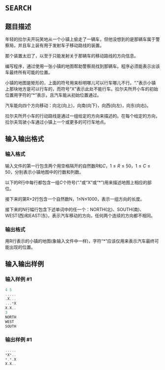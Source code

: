 # `SEARCH`

## 题目描述

年轻的拉尔夫开玩笑地从一个小镇上偷走了一辆车，但他没想到的是那辆车属于警察局，并且车上装有用于发射车子移动路线的装置。

那个装置太旧了，以至于只能发射关于那辆车的移动路线的方向信息。

编写程序，通过使用一张小镇的地图帮助警察局找到那辆车。程序必须能表示出该车最终所有可能的位置。

小镇的地图是矩形的，上面的符号用来标明哪儿可以行车哪儿不行。“.”表示小镇上那块地方是可以行车的，而符号“X”表示此处不能行车。拉尔夫所开小车的初始位置用字符的“\*”表示，且汽车能从初始位置通过。

汽车能向四个方向移动：向北(向上)，向南(向下)，向西(向左)，向东(向右)。

拉尔夫所开小车的行动路线是通过一组给定的方向来描述的。在每个给定的方向，拉尔夫驾驶小车通过小镇上一个或更多的可行车地点。

## 输入输出格式

### 输入格式

输入文件的第一行包含两个用空格隔开的自然数$R$和$C$，$1≤R≤50$，$1≤C≤50$，分别表示小镇地图中的行数和列数。

以下的$R$行中每行都包含一组$C$个符号(“.”或“X”或“\*”)用来描述地图上相应的部位。

接下来的第R+2行包含一个自然数N，1≤N≤1000，表示一组方向的长度。

接下来的N行幅行包含下述单词中的任一个：NORTH(北)、SOUTH(南)、WEST(西)和EAST(东)，表示汽车移动的方向，任何两个连续的方向都不相同。

### 输出格式

用R行表示的小镇的地图(象输入文件中一样)，字符“\*”应该仅用来表示汽车最终可能出现的位置。

## 输入输出样例

### 输入样例 #1

```cpp
4 5
.....
.X...
...*X
X.X..
3
NORTH
WEST
SOUTH
```


### 输出样例 #1

```cpp
.....
*X*..
*.*.X
X.X..

```
